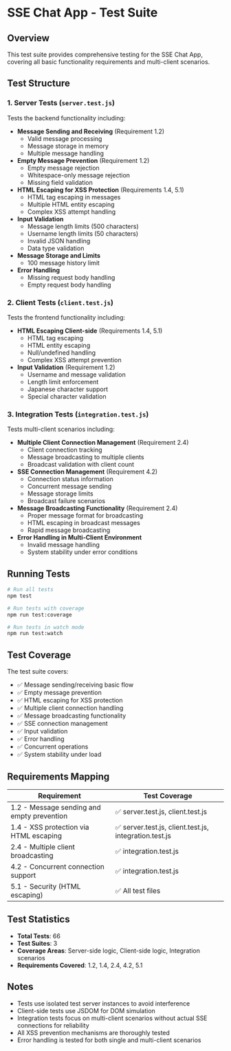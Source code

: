 # SSE Chat App - Test Suite

## Overview

This test suite provides comprehensive testing for the SSE Chat App, covering all basic functionality requirements and multi-client scenarios.

## Test Structure

### 1. Server Tests (`server.test.js`)
Tests the backend functionality including:
- **Message Sending and Receiving** (Requirement 1.2)
  - Valid message processing
  - Message storage in memory
  - Multiple message handling
- **Empty Message Prevention** (Requirement 1.2)
  - Empty message rejection
  - Whitespace-only message rejection
  - Missing field validation
- **HTML Escaping for XSS Protection** (Requirements 1.4, 5.1)
  - HTML tag escaping in messages
  - Multiple HTML entity escaping
  - Complex XSS attempt handling
- **Input Validation**
  - Message length limits (500 characters)
  - Username length limits (50 characters)
  - Invalid JSON handling
  - Data type validation
- **Message Storage and Limits**
  - 100 message history limit
- **Error Handling**
  - Missing request body handling
  - Empty request body handling

### 2. Client Tests (`client.test.js`)
Tests the frontend functionality including:
- **HTML Escaping Client-side** (Requirements 1.4, 5.1)
  - HTML tag escaping
  - HTML entity escaping
  - Null/undefined handling
  - Complex XSS attempt prevention
- **Input Validation** (Requirement 1.2)
  - Username and message validation
  - Length limit enforcement
  - Japanese character support
  - Special character validation

### 3. Integration Tests (`integration.test.js`)
Tests multi-client scenarios including:
- **Multiple Client Connection Management** (Requirement 2.4)
  - Client connection tracking
  - Message broadcasting to multiple clients
  - Broadcast validation with client count
- **SSE Connection Management** (Requirement 4.2)
  - Connection status information
  - Concurrent message sending
  - Message storage limits
  - Broadcast failure scenarios
- **Message Broadcasting Functionality** (Requirement 2.4)
  - Proper message format for broadcasting
  - HTML escaping in broadcast messages
  - Rapid message broadcasting
- **Error Handling in Multi-Client Environment**
  - Invalid message handling
  - System stability under error conditions

## Running Tests

```bash
# Run all tests
npm test

# Run tests with coverage
npm run test:coverage

# Run tests in watch mode
npm run test:watch
```

## Test Coverage

The test suite covers:
- ✅ Message sending/receiving basic flow
- ✅ Empty message prevention
- ✅ HTML escaping for XSS protection
- ✅ Multiple client connection handling
- ✅ Message broadcasting functionality
- ✅ SSE connection management
- ✅ Input validation
- ✅ Error handling
- ✅ Concurrent operations
- ✅ System stability under load

## Requirements Mapping

| Requirement | Test Coverage |
|-------------|---------------|
| 1.2 - Message sending and empty prevention | ✅ server.test.js, client.test.js |
| 1.4 - XSS protection via HTML escaping | ✅ server.test.js, client.test.js, integration.test.js |
| 2.4 - Multiple client broadcasting | ✅ integration.test.js |
| 4.2 - Concurrent connection support | ✅ integration.test.js |
| 5.1 - Security (HTML escaping) | ✅ All test files |

## Test Statistics

- **Total Tests**: 66
- **Test Suites**: 3
- **Coverage Areas**: Server-side logic, Client-side logic, Integration scenarios
- **Requirements Covered**: 1.2, 1.4, 2.4, 4.2, 5.1

## Notes

- Tests use isolated test server instances to avoid interference
- Client-side tests use JSDOM for DOM simulation
- Integration tests focus on multi-client scenarios without actual SSE connections for reliability
- All XSS prevention mechanisms are thoroughly tested
- Error handling is tested for both single and multi-client scenarios